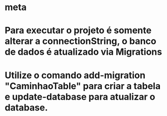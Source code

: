 # meta

# Para executar o projeto é somente alterar a connectionString, o banco de dados é atualizado via Migrations
# Utilize o comando add-migration "CaminhaoTable" para criar a tabela e update-database para atualizar o database.
